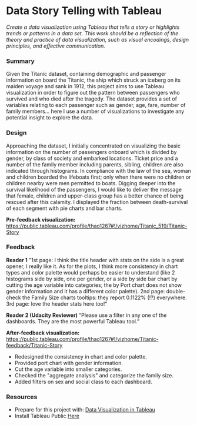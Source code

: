 # Data Story Telling with Tableau
*Create a data visualization using Tableau that tells a story or highlights trends or patterns in a data set. This work should be a reflection of the theory and practice of data visualization, such as visual encodings, design principles, and effective communication.*

### Summary
Given the Titanic dataset, containing demographic and passenger information on board the Titanic, the ship which struck an iceberg on its maiden voyage and sank in 1912, this project aims to use Tableau visualization in order to figure out the pattern between passengers who survived and who died after the tragedy. The dataset provides a set of variables relating to each passenger such as gender, age, fare, number of family members… here I use a number of visualizations to investigate any potential insight to explore the data.

### Design
Approaching the dataset, I initially concentrated on visualizing the basic information on the number of passengers onboard which is divided by gender, by class of society and embarked locations. 
Ticket price and a number of the family member including parents, sibling, children are also indicated through histograms.
In compliance with the law of the sea, woman and children boarded the lifeboats first; only when there were no children or children nearby were men permitted to boats. Digging deeper into the survival likelihood of the passengers, I would like to deliver the message that female, children and upper-class group has a better chance of being rescued after this calamity. I displayed the fraction between death-survival of each segment with pie charts and bar charts.

**Pre-feedback visualization:**
https://public.tableau.com/profile/thao1267#!/vizhome/Titanic_519/Titanic-Story


### Feedback
**Reader 1**
"1st page: I think the title header with stats on the side is a great opener, I really like it. As for the plots, I think more consistency in chart types and color palette would perhaps be easier to understand (like 2 histograms side by side, one per gender, or a side by side bar chart by cutting the age variable into categories; the by Port chart does not show gender information and it has a different color palette).
2nd page: double-check the Family Size charts tooltips: they report 0.1122% (!?) everywhere.
3rd page: love the header stats here too!"

**Reader 2 (Udacity Reviewer)**
“Please use a filter in any one of the dashboards. They are the most powerful Tableau tool.”

**After-feedback visualization:**
https://public.tableau.com/profile/thao1267#!/vizhome/Titanic-feedback/Titanic-Story
* Redesigned the consistency in chart and color palette.
* Provided port chart with gender information.
* Cut the age variable into smaller categories.
* Checked the "aggregate analysis" and categorize the family size.
* Added filters on sex and social class to each dashboard.

### Resources
* Prepare for this project with: [Data Visualization in Tableau](https://www.udacity.com/course/data-visualization-in-tableau--ud1006)
* Install Tableau Public [Here](https://public.tableau.com/s/)


